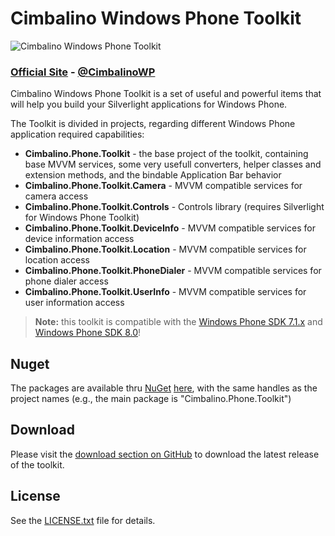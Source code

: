 # Cimbalino Windows Phone Toolkit

![Cimbalino Windows Phone Toolkit][3]

### [Official Site][1] - [@CimbalinoWP][2]

Cimbalino Windows Phone Toolkit is a set of useful and powerful items that will help you build your Silverlight applications for Windows Phone.

The Toolkit is divided in projects, regarding different Windows Phone application required capabilities:

* __Cimbalino.Phone.Toolkit__ - the base project of the toolkit, containing base MVVM services, some very usefull converters, helper classes and extension methods, and the bindable Application Bar behavior
* __Cimbalino.Phone.Toolkit.Camera__ - MVVM compatible services for camera access
* __Cimbalino.Phone.Toolkit.Controls__ - Controls library (requires Silverlight for Windows Phone Toolkit)
* __Cimbalino.Phone.Toolkit.DeviceInfo__ - MVVM compatible services for device information access
* __Cimbalino.Phone.Toolkit.Location__ - MVVM compatible services for location access
* __Cimbalino.Phone.Toolkit.PhoneDialer__ - MVVM compatible services for phone dialer access
* __Cimbalino.Phone.Toolkit.UserInfo__ - MVVM compatible services for user information access

> **Note:** this toolkit is compatible with the [Windows Phone SDK 7.1.x][4] and [Windows Phone SDK 8.0][5]!

## Nuget

The packages are available thru [NuGet][8] [here][9], with the same handles as the project names (e.g., the main package is "Cimbalino.Phone.Toolkit")

## Download

Please visit the [download section on GitHub][7] to download the latest release of the toolkit.

## License

See the [LICENSE.txt][6] file for details.

[1]: http://cimbalino.org
[2]: http://twitter.com/CimbalinoWP
[3]: https://github.com/Cimbalino/Cimbalino-Phone-Toolkit/raw/master/Cimbalino.Phone.Toolkit.png "Cimbalino Windows Phone Toolkit"
[4]: http://go.microsoft.com/fwlink/?LinkId=226403 "Download Windows Phone SDK 7.1"
[5]: http://go.microsoft.com/fwlink/?LinkId=265773 "Download Windows Phone SDK 8.0"
[6]: https://github.com/Cimbalino/Cimbalino-Phone-Toolkit/raw/master/LICENSE.txt "Cimbalino Windows Phone Toolkit License"
[7]: https://github.com/Cimbalino/Cimbalino-Phone-Toolkit/downloads "Cimbalino Windows Phone Toolkit Downloads"
[8]: http://nuget.org "NuGet Gallery"
[9]: http://nuget.org/List/Packages/Cimbalino.Phone.Toolkit "Nuget Package Page"